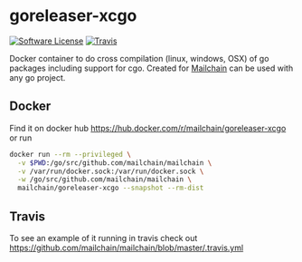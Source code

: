 # goreleaser-xcgo

[![Software License](https://img.shields.io/badge/license-MIT-brightgreen.svg?style=for-the-badge)](/LICENSE.md)
[![Travis](https://img.shields.io/travis/com/mailchain/goreleaser-xcgo/master.svg?style=for-the-badge)](https://travis-ci.com/mailchain/goreleaser-xcgo)

Docker container to do cross compilation (linux, windows, OSX) of go packages including support for cgo. Created for [Mailchain](https://github.com/mailchain/mailchain) can be used with any go project.

## Docker

Find it on docker hub https://hub.docker.com/r/mailchain/goreleaser-xcgo or run

```bash
docker run --rm --privileged \
  -v $PWD:/go/src/github.com/mailchain/mailchain \
  -v /var/run/docker.sock:/var/run/docker.sock \
  -w /go/src/github.com/mailchain/mailchain \
  mailchain/goreleaser-xcgo --snapshot --rm-dist
```

## Travis

To see an example of it running in travis check out https://github.com/mailchain/mailchain/blob/master/.travis.yml
